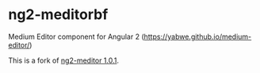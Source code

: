 # ng2-meditorbf

Medium Editor component for Angular 2 (https://yabwe.github.io/medium-editor/)

This is a fork of [ng2-meditor 1.0.1](https://github.com/astronaut1712/ng2-medium-editor).
